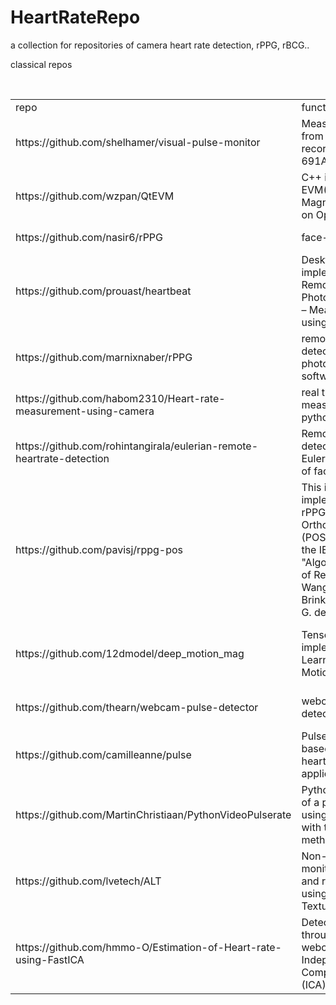 # HeartRateRepo
a collection for repositories of camera heart rate detection, rPPG, rBCG..

classical repos
<table>
    <tr>
        <td>repo</td>
        <td>functions</td>
        <td>comments</td>
    </tr>
    <tr>
        <td>https://github.com/shelhamer/visual-pulse-monitor</td>
        <td>Measure heart rate from standard video recording (UMass CS 691A final project)</td>
        <td>static, forehead</td>
    </tr>
    <tr>
        <td>https://github.com/wzpan/QtEVM</td>
        <td>C++ implementation of EVM(Eulerian Video Magnification), based on OpenCV and Qt.</td>
        <td>EVM method</td>
    </tr>
    <tr>
        <td>https://github.com/nasir6/rPPG</td>
        <td>face-skin-filteri</td>
        <td>rPPG method</td>
    </tr>
    <tr>
        <td>https://github.com/prouast/heartbeat</td>
        <td>Desktop implementation of Remote Photoplethysmography – Measuring heart rate using facial video.</td>
        <td>rPPG method</td>
    </tr>
    <tr>
        <td>https://github.com/marnixnaber/rPPG</td>
        <td>remote heart rate detection / photoplethysmography software, Matlab</td>
        <td>rPPG method</td>
    </tr>
    <tr>
        <td>https://github.com/habom2310/Heart-rate-measurement-using-camera</td>
        <td>real time application to measure heart rate, python</td>
        <td>rPPG method, goog GUI</td>
    </tr>
    <tr>
        <td>https://github.com/rohintangirala/eulerian-remote-heartrate-detection</td>
        <td>Remote heart rate detection through Eulerian magnification of face videos</td>
        <td>EVM method</td>
    </tr>
    <tr>
        <td>https://github.com/pavisj/rppg-pos</td>
        <td>This is an implementation of rPPG called as Plane Orthogonal-to-Skin (POS) as described in the IEEE paper - "Algorithmic Principles of Remote PPG," W. Wang, A. C. den Brinker, S. Stuijk and G. de Haan.</td>
        <td>rPPG method</td>
    </tr>
    <tr>
        <td>https://github.com/12dmodel/deep_motion_mag</td>
        <td>Tensorflow implementation of Learning-based Video Motion Magnification</td>
        <td>VM method, not directly related to heart rate</td>
    </tr>
    <tr>
        <td>https://github.com/thearn/webcam-pulse-detector</td>
        <td>webcam-pulse-detector</td>
        <td>rPPG method, with demo</td>
    </tr>
    <tr>
        <td>https://github.com/camilleanne/pulse</td>
        <td>Pulse is a browser-based, non-contact heartrate detection application. </td>
        <td>rPPG method, code is clean</td>
    </tr>
    <tr>
        <td>https://github.com/MartinChristiaan/PythonVideoPulserate</td>
        <td>Python implementation of a pulse rate monitor using rPPG from video with the chrominance method.</td>
        <td>rPPG method, stable,good GUI</td>
    </tr>
    <tr>
        <td>https://github.com/lvetech/ALT</td>
        <td>Non-contact real-time monitoring of heart and respiration rates using Artificial Light Texture (ALT)</td>
        <td>ALT method, need additional hardware</td>
    </tr>
    <tr>
        <td>https://github.com/hmmo-O/Estimation-of-Heart-rate-using-FastICA</td>
        <td>Detection of heart rate through laptop webcam using Fast Independent Component Analysis (ICA).</td>
        <td>rPPG+ICA</td>
    </tr>
</table>
